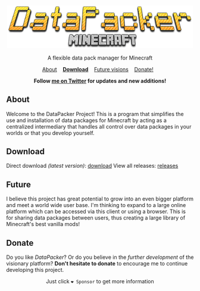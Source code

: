 <div align="center">
    <img width="500" src="assets/thumbnail.png" alt="Sass">
	<p>A flexible data pack manager for Minecraft</p>
	<p align="center">
		<a href="#about">About</a>&nbsp;&nbsp;&nbsp;
		<a href="#download"><b>Download</b></a>&nbsp;&nbsp;&nbsp;
		<a href="#future">Future visions</a>&nbsp;&nbsp;&nbsp;
		<a href="#donate">Donate!</a>&nbsp;&nbsp;&nbsp;
	</p>
</div>



<div align="center">
	<b>Follow <a href="https://twitter.com/williamragstad" target="_blank">me on Twitter</a> for updates and new additions!</b>
</div>	

## About
Welcome to the DataPacker Project!
This is a program that simplifies the use and installation of data packages for Minecraft by acting as a centralized intermediary that handles all control over data packages in your worlds or that you develop yourself.

## Download
Direct download *(latest version)*: [download](https://github.com/WilliamRagstad/DataPacker/releases/latest/download/DataPacker.exe) 
View all releases: [releases](https://github.com/WilliamRagstad/DataPacker/releases)

## Future

I believe this project has great potential to grow into an even bigger platform and meet a world wide user base. I'm thinking to expand to a large online platform which can be accessed via this client or using a browser. This is for sharing data packages between users, thus creating a large library of Minecraft's best vanilla mods!

## Donate

Do you like *DataPacker*? Or do you believe in the *further development* of the visionary platform?
**Don't hesitate to donate** to encourage me to continue developing this project.

<div align="center">
	<p>Just click <code>❤️ Sponsor</code> to get more information</p>
</div>
